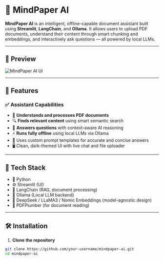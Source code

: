 # 🧠 MindPaper AI

**MindPaper AI** is an intelligent, offline-capable document assistant built using **Streamlit**, **LangChain**, and **Ollama**. It allows users to upload PDF documents, understand their content through smart chunking and embeddings, and interactively ask questions — all powered by local LLMs.

---

## 📸 Preview

![MindPaper AI UI](./6add4105-fe6f-425f-9207-d8b08cbc663a.png)

---

## 🚀 Features

### ✅ Assistant Capabilities
- 📄 **Understands and processes PDF documents**
- 🔍 **Finds relevant content** using smart semantic search
- 🤖 **Answers questions** with context-aware AI reasoning
- ⚡ **Runs fully offline** using local LLMs via Ollama
- 🧠 Uses custom prompt templates for accurate and concise answers
- 🖥️ Clean, dark-themed UI with live chat and file uploader

---

## 🧰 Tech Stack

- 🐍 Python
- ⚙️ Streamlit (UI)
- 🔗 LangChain (RAG, document processing)
- 🤖 Ollama (Local LLM backend)
- 🧠 DeepSeek / LLaMA3 / Nomic Embeddings (model-agnostic design)
- 📄 PDFPlumber (for document reading)

---

## 🛠️ Installation

1. **Clone the repository**
```bash
git clone https://github.com/your-username/mindpaper-ai.git
cd mindpaper-ai
